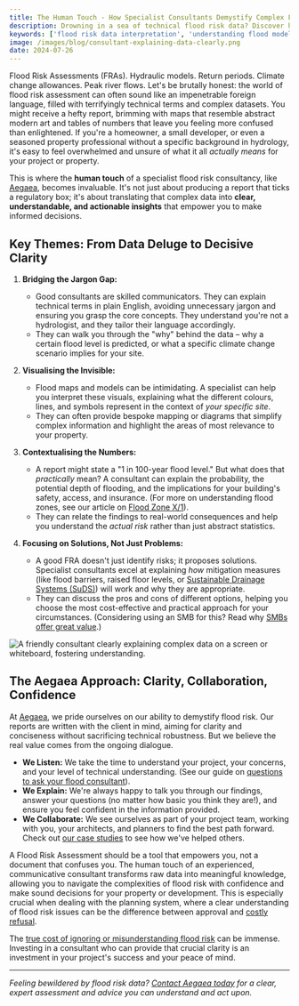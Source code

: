 ```yaml
---
title: The Human Touch - How Specialist Consultants Demystify Complex Flood Risk Data and Deliver Clarity
description: Drowning in a sea of technical flood risk data? Discover how specialist consultants translate complex information into clear, actionable insights for your property or development project.
keywords: ['flood risk data interpretation', 'understanding flood models', 'expert flood risk analysis', 'demystifying FRAs', 'flood consultant communication', 'actionable flood insights', 'clear flood risk advice', 'translating technical data', 'client-friendly FRA', 'flood risk explained', 'specialist environmental consultancy']
image: /images/blog/consultant-explaining-data-clearly.png
date: 2024-07-26
---
```


Flood Risk Assessments (FRAs). Hydraulic models. Return periods. Climate change allowances. Peak river flows. Let's be brutally honest: the world of flood risk assessment can often sound like an impenetrable foreign language, filled with terrifyingly technical terms and complex datasets. You might receive a hefty report, brimming with maps that resemble abstract modern art and tables of numbers that leave you feeling more confused than enlightened. If you're a homeowner, a small developer, or even a seasoned property professional without a specific background in hydrology, it's easy to feel overwhelmed and unsure of what it all *actually means* for your project or property.

This is where the **human touch** of a specialist flood risk consultancy, like [Aegaea](https://aegaea.com), becomes invaluable. It's not just about producing a report that ticks a regulatory box; it's about translating that complex data into **clear, understandable, and actionable insights** that empower you to make informed decisions.

## Key Themes: From Data Deluge to Decisive Clarity

1.  **Bridging the Jargon Gap:**
    *   Good consultants are skilled communicators. They can explain technical terms in plain English, avoiding unnecessary jargon and ensuring you grasp the core concepts. They understand you're not a hydrologist, and they tailor their language accordingly.
    *   They can walk you through the "why" behind the data – why a certain flood level is predicted, or what a specific climate change scenario implies for your site.

2.  **Visualising the Invisible:**
    *   Flood maps and models can be intimidating. A specialist can help you interpret these visuals, explaining what the different colours, lines, and symbols represent in the context of *your specific site*.
    *   They can often provide bespoke mapping or diagrams that simplify complex information and highlight the areas of most relevance to your property.

3.  **Contextualising the Numbers:**
    *   A report might state a "1 in 100-year flood level." But what does that *practically* mean? A consultant can explain the probability, the potential depth of flooding, and the implications for your building's safety, access, and insurance. (For more on understanding flood zones, see our article on [Flood Zone X/1](https://camerhann.github.io/blog/flood-zone-x-what-does-it-mean)).
    *   They can relate the findings to real-world consequences and help you understand the *actual risk* rather than just abstract statistics.

4.  **Focusing on Solutions, Not Just Problems:**
    *   A good FRA doesn't just identify risks; it proposes solutions. Specialist consultants excel at explaining *how* mitigation measures (like flood barriers, raised floor levels, or [Sustainable Drainage Systems (SuDS)](https://camerhann.github.io/blog/suds-guide-homeowners-small-developers)) will work and why they are appropriate.
    *   They can discuss the pros and cons of different options, helping you choose the most cost-effective and practical approach for your circumstances. (Considering using an SMB for this? Read why [SMBs offer great value](https://camerhann.github.io/blog/smb-flood-risk-consultancy-value).)

<!--
DOWNLOAD IMAGE: https://service.firecrawl.dev/storage/v1/object/public/media/screenshot-89a49a1c-65f1-41cd-9f6a-e886fc4b5347.png
SAVE TO: ccameronhann/camerhann.github.io/public/images/blog/consultant-explaining-data-clearly.png
REPLACE ALT TEXT & FILENAME IN MARKDOWN
-->
![A friendly consultant clearly explaining complex data on a screen or whiteboard, fostering understanding.](/images/blog/consultant-explaining-data-clearly.png)

## The Aegaea Approach: Clarity, Collaboration, Confidence

At [Aegaea](https://aegaea.com), we pride ourselves on our ability to demystify flood risk. Our reports are written with the client in mind, aiming for clarity and conciseness without sacrificing technical robustness. But we believe the real value comes from the ongoing dialogue.

*   **We Listen:** We take the time to understand your project, your concerns, and your level of technical understanding. (See our guide on [questions to ask your flood consultant](https://camerhann.github.io/blog/ask-the-experts-questions-for-flood-risk-consultant)).
*   **We Explain:** We're always happy to talk you through our findings, answer your questions (no matter how basic you think they are!), and ensure you feel confident in the information provided.
*   **We Collaborate:** We see ourselves as part of your project team, working with you, your architects, and planners to find the best path forward. Check out [our case studies](https://aegaea.com/case-studies) to see how we've helped others.

A Flood Risk Assessment should be a tool that empowers you, not a document that confuses you. The human touch of an experienced, communicative consultant transforms raw data into meaningful knowledge, allowing you to navigate the complexities of flood risk with confidence and make sound decisions for your property or development. This is especially crucial when dealing with the planning system, where a clear understanding of flood risk issues can be the difference between approval and [costly refusal](https://camerhann.github.io/blog/planning-permission-denied-flood-risk-expert-help).

The [true cost of ignoring or misunderstanding flood risk](https://camerhann.github.io/blog/true-cost-of-ignoring-flood-risk) can be immense. Investing in a consultant who can provide that crucial clarity is an investment in your project's success and your peace of mind.

---

*Feeling bewildered by flood risk data? [Contact Aegaea today](https://aegaea.com/contact-us) for a clear, expert assessment and advice you can understand and act upon.* 